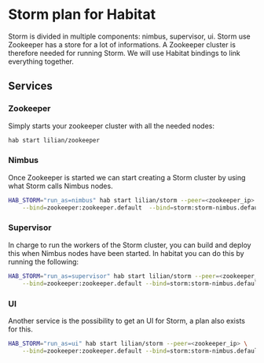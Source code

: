 Storm plan for Habitat
======================

Storm is divided in multiple components: nimbus, supervisor, ui.
Storm use Zookeeper has a store for a lot of informations. A Zookeeper cluster
is therefore needed for running Storm.
We will use Habitat bindings to link everything together.

Services
--------

### Zookeeper


Simply starts your zookeeper cluster with all the needed nodes:

```bash
hab start lilian/zookeeper
```

### Nimbus

Once Zookeeper is started we can start creating a Storm cluster by using what
Storm calls Nimbus nodes.

```bash
HAB_STORM="run_as=nimbus" hab start lilian/storm --peer=<zookeeper_ip> \
	--bind=zookeeper:zookeeper.default  --bind=storm:storm-nimbus.default
```

### Supervisor

In charge to run the workers of the Storm cluster, you can build and deploy
this when Nimbus nodes have been started. In habitat you can do this by running
the following:

```bash
HAB_STORM="run_as=supervisor" hab start lilian/storm --peer=<zookeeper_ip> \
	--bind=zookeeper:zookeeper.default --bind=storm:storm-nimbus.default
```

### UI

Another service is the possibility to get an UI for Storm, a plan also exists
for this.

```bash
HAB_STORM="run_as=ui" hab start lilian/storm --peer=<zookeeper_ip> \
	--bind=zookeeper:zookeeper.default --bind=storm:storm-nimbus.default
```
